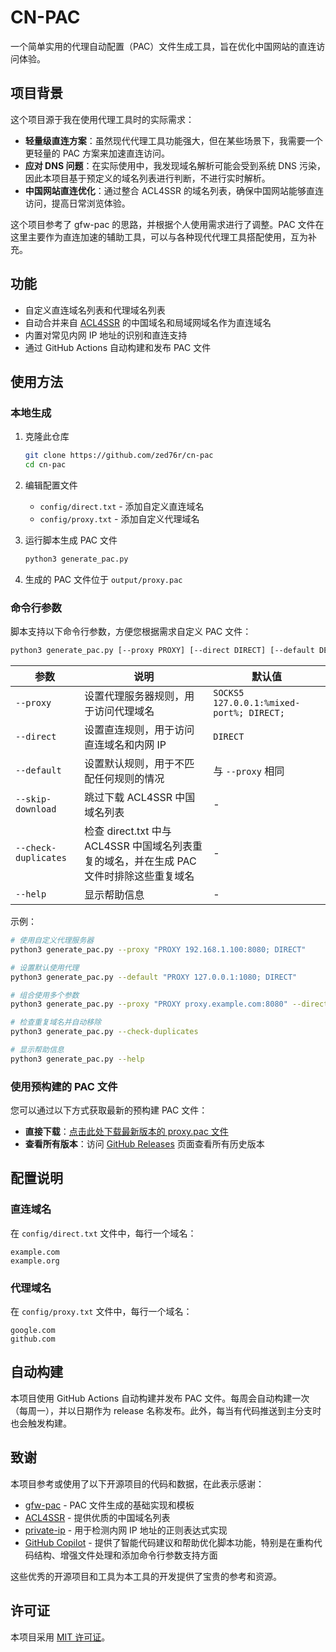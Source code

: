 # CN-PAC

一个简单实用的代理自动配置（PAC）文件生成工具，旨在优化中国网站的直连访问体验。

## 项目背景

这个项目源于我在使用代理工具时的实际需求：

- **轻量级直连方案**：虽然现代代理工具功能强大，但在某些场景下，我需要一个更轻量的 PAC 方案来加速直连访问。
- **应对 DNS 问题**：在实际使用中，我发现域名解析可能会受到系统 DNS 污染，因此本项目基于预定义的域名列表进行判断，不进行实时解析。
- **中国网站直连优化**：通过整合 ACL4SSR 的域名列表，确保中国网站能够直连访问，提高日常浏览体验。

这个项目参考了 gfw-pac 的思路，并根据个人使用需求进行了调整。PAC 文件在这里主要作为直连加速的辅助工具，可以与各种现代代理工具搭配使用，互为补充。

## 功能

- 自定义直连域名列表和代理域名列表
- 自动合并来自 [ACL4SSR](https://github.com/ACL4SSR/ACL4SSR) 的中国域名和局域网域名作为直连域名
- 内置对常见内网 IP 地址的识别和直连支持
- 通过 GitHub Actions 自动构建和发布 PAC 文件

## 使用方法

### 本地生成

1. 克隆此仓库
   ```bash
   git clone https://github.com/zed76r/cn-pac
   cd cn-pac
   ```

2. 编辑配置文件
   - `config/direct.txt` - 添加自定义直连域名
   - `config/proxy.txt` - 添加自定义代理域名

3. 运行脚本生成 PAC 文件
   ```bash
   python3 generate_pac.py
   ```

4. 生成的 PAC 文件位于 `output/proxy.pac`

### 命令行参数

脚本支持以下命令行参数，方便您根据需求自定义 PAC 文件：

```bash
python3 generate_pac.py [--proxy PROXY] [--direct DIRECT] [--default DEFAULT] [--skip-download] [--check-duplicates] [--help]
```

| 参数 | 说明 | 默认值 |
|------|------|--------|
| `--proxy` | 设置代理服务器规则，用于访问代理域名 | `SOCKS5 127.0.0.1:%mixed-port%; DIRECT;` |
| `--direct` | 设置直连规则，用于访问直连域名和内网 IP | `DIRECT` |
| `--default` | 设置默认规则，用于不匹配任何规则的情况 | 与 `--proxy` 相同 |
| `--skip-download` | 跳过下载 ACL4SSR 中国域名列表 | - |
| `--check-duplicates` | 检查 direct.txt 中与 ACL4SSR 中国域名列表重复的域名，并在生成 PAC 文件时排除这些重复域名 | - |
| `--help` | 显示帮助信息 | - |

示例：

```bash
# 使用自定义代理服务器
python3 generate_pac.py --proxy "PROXY 192.168.1.100:8080; DIRECT"

# 设置默认使用代理
python3 generate_pac.py --default "PROXY 127.0.0.1:1080; DIRECT"

# 组合使用多个参数
python3 generate_pac.py --proxy "PROXY proxy.example.com:8080" --direct "DIRECT" --default "PROXY fallback.example.com:8080"

# 检查重复域名并自动移除
python3 generate_pac.py --check-duplicates

# 显示帮助信息
python3 generate_pac.py --help
```

### 使用预构建的 PAC 文件

您可以通过以下方式获取最新的预构建 PAC 文件：

- **直接下载**：[点击此处下载最新版本的 proxy.pac 文件](https://github.com/zed76r/cn-pac/releases/latest/download/proxy.pac)
- **查看所有版本**：访问 [GitHub Releases](https://github.com/zed76r/cn-pac/releases) 页面查看所有历史版本


## 配置说明

### 直连域名

在 `config/direct.txt` 文件中，每行一个域名：

```
example.com
example.org
```

### 代理域名

在 `config/proxy.txt` 文件中，每行一个域名：

```
google.com
github.com
```

## 自动构建

本项目使用 GitHub Actions 自动构建并发布 PAC 文件。每周会自动构建一次（每周一），并以日期作为 release 名称发布。此外，每当有代码推送到主分支时也会触发构建。

## 致谢

本项目参考或使用了以下开源项目的代码和数据，在此表示感谢：

- [gfw-pac](https://github.com/zhiyi7/gfw-pac) - PAC 文件生成的基础实现和模板
- [ACL4SSR](https://github.com/ACL4SSR/ACL4SSR) - 提供优质的中国域名列表
- [private-ip](https://github.com/frenchbread/private-ip) - 用于检测内网 IP 地址的正则表达式实现
- [GitHub Copilot](https://github.com/features/copilot) - 提供了智能代码建议和帮助优化脚本功能，特别是在重构代码结构、增强文件处理和添加命令行参数支持方面

这些优秀的开源项目和工具为本工具的开发提供了宝贵的参考和资源。

## 许可证

本项目采用 [MIT 许可证](LICENSE)。